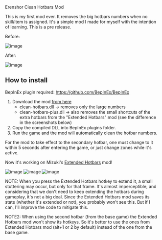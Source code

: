 Erenshor Clean Hotbars Mod

This is my first mod ever.
It removes the big hotbars numbers when no skill/item is assigned.
It's a simple mod I made for myself with the intention of learning. This is a pre release.

Before:

![image](https://github.com/user-attachments/assets/4abe4005-f7f4-4441-b246-3d8de9f58cf4)

After:

![image](https://github.com/user-attachments/assets/90f8d8e6-f245-4093-b377-b61b0ddb9fb2)

## How to install

BepInEx plugin required: https://github.com/BepInEx/BepInEx

1. Download the mod [from here](https://github.com/lucas-xk/Erenshor-Clean-Hotbars/releases)
   - clean-hotbars.dll      -> removes only the large numbers
   - clean-hotbars-plus.dll -> also removes the small shortcuts of the extra hotbars from the "Extended Hotbars" mod (see the difference in the screenshots below)
3. Copy the compiled DLL into BepInEx plugins folder.
4. Run the game and the mod will automatically clean the hotbar numbers.

For the mod to take effect to the secondary hotbar, one must change to it within 5 seconds after entering the game, or just change zones while it's active.

Now it's working on Mizuki's [Extended Hotbars](https://github.com/MizukiBelhi/Erenshor-ExtendedHotbars/releases/tag/1.0.1) mod!

![image](https://github.com/user-attachments/assets/1dce0ea6-4870-4515-a97d-3f1c4d39af31)
![image](https://github.com/user-attachments/assets/40c43386-577a-464a-b7d6-e9c7d7ed90d0)
![image](https://github.com/user-attachments/assets/6380bcc6-bb56-4a63-9b94-91f753e8fbc9)


NOTE: When you press the Extended Hotbars hotkey to extend it, a small stuttering may occur, but only for that frame. It's almost imperceptible, and considering that we don't need to keep extending the hotbars during gameplay, it's not a big deal. Since the Extended Hotbars mod saves its state (whether it's extended or not), you probably won't see this. But if I can, I'll improve the code to mitigate this.

NOTE2: When using the second hotbar (from the base game) the Extended Hotbars mod won't show its hotkeys. So it's better to use the ones from Extended Hotbars mod (alt+1 or 2 by default) instead of the one from the base game.
